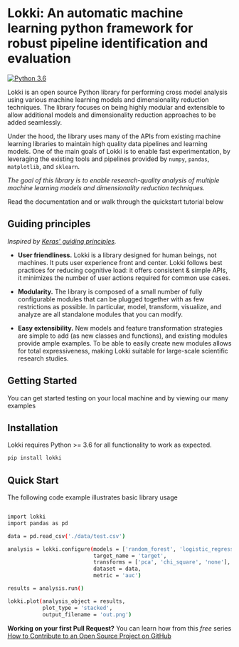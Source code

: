 # Lokki: An automatic machine learning python framework for robust pipeline identification and evaluation 

[![Python 3.6](https://img.shields.io/badge/python-3.6-blue.svg)](https://www.python.org/downloads/release/python-360/)


Lokki is an open source Python library for performing cross model analysis using various machine learning models and dimensionality reduction techniques. The library focuses on being highly modular and extensible to allow additional models and dimensionality reduction approaches to be added seamlessly.

Under the hood, the library uses many of the APIs from existing machine learning libraries to maintain high quality data pipelines and learning models. One of the main goals of Lokki is to enable fast experimentation, by leveraging the existing tools and pipelines provided by `numpy`, `pandas`, `matplotlib`, and `sklearn`.

_The goal of this library is to enable research-quality analysis of multiple machine learning models and dimensionality reduction techniques._

Read the documentation and or walk through the quickstart tutorial below

## Guiding principles

_Inspired by [Keras' guiding principles](https://github.com/keras-team/keras)._

- **User friendliness.** Lokki is a library designed for human beings, not machines. It puts user experience front and center. Lokki follows best practices for reducing cognitive load: it offers consistent & simple APIs, it minimizes the number of user actions required for common use cases.

- **Modularity.** The library is composed of a small number of fully configurable modules that can be plugged together with as few restrictions as possible. In particular, model, transform, visualize, and analyze are all standalone modules that you can modify.

- **Easy extensibility.** New models and feature transformation strategies are simple to add (as new classes and functions), and existing modules provide ample examples. To be able to easily create new modules allows for total expressiveness, making Lokki suitable for large-scale scientific research studies.

## Getting Started

You can get started testing on your local machine and by viewing our many examples

## Installation

Lokki requires Python >= 3.6 for all functionality to work as expected.

```bash
pip install lokki
```

## Quick Start

The following code example illustrates basic library usage

```bash

import lokki
import pandas as pd

data = pd.read_csv('./data/test.csv')

analysis = lokki.configure(models = ['random_forest', 'logistic_regression'],
                           target_name = 'target',
                           transforms = ['pca', 'chi_square', 'none'],
                           dataset = data,
                           metric = 'auc')

results = analysis.run()

lokki.plot(analysis_object = results,
           plot_type = 'stacked',
           output_filename = 'out.png')

```

**Working on your first Pull Request?** You can learn how from this _free_ series [How to Contribute to an Open Source Project on GitHub](https://egghead.io/series/how-to-contribute-to-an-open-source-project-on-github)

